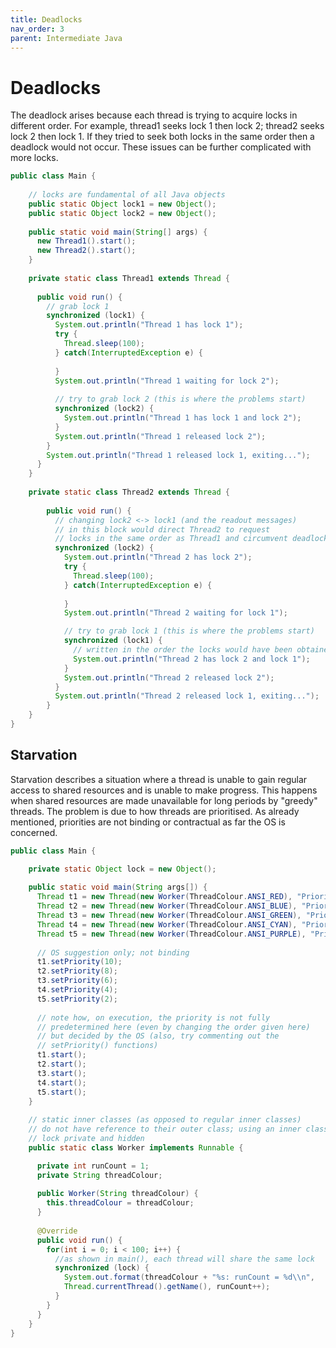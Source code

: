 ```yaml
---
title: Deadlocks
nav_order: 3
parent: Intermediate Java
---
```


# Deadlocks

The deadlock arises because each thread is trying to acquire locks in different order. For example, thread1 seeks lock 1 then lock 2; thread2 seeks lock 2 then lock 1. If they tried to seek both locks in the same order then a deadlock would not occur. These issues can be further complicated with more locks.

```java
public class Main {
    
    // locks are fundamental of all Java objects
    public static Object lock1 = new Object();
    public static Object lock2 = new Object();
    
    public static void main(String[] args) {
      new Thread1().start();
      new Thread2().start();
    }
  
    private static class Thread1 extends Thread {
      
      public void run() {
        // grab lock 1
        synchronized (lock1) {
          System.out.println("Thread 1 has lock 1");
          try {
            Thread.sleep(100);
          } catch(InterruptedException e) {
            
          }
          System.out.println("Thread 1 waiting for lock 2");
          
          // try to grab lock 2 (this is where the problems start)
          synchronized (lock2) {
            System.out.println("Thread 1 has lock 1 and lock 2");
          }
          System.out.println("Thread 1 released lock 2");
        }
        System.out.println("Thread 1 released lock 1, exiting...");
      }
    }
    
    private static class Thread2 extends Thread {
        
        public void run() {
          // changing lock2 <-> lock1 (and the readout messages) 
          // in this block would direct Thread2 to request 
          // locks in the same order as Thread1 and circumvent deadlocks
          synchronized (lock2) {
            System.out.println("Thread 2 has lock 2");
            try {
              Thread.sleep(100);
            } catch(InterruptedException e) {
              
            }
            System.out.println("Thread 2 waiting for lock 1");

            // try to grab lock 1 (this is where the problems start)
            synchronized (lock1) {
              // written in the order the locks would have been obtained
              System.out.println("Thread 2 has lock 2 and lock 1");
            }
            System.out.println("Thread 2 released lock 2");
          }
          System.out.println("Thread 2 released lock 1, exiting...");
        }
    }
}
```

## Starvation

Starvation describes a situation where a thread is unable to gain regular access to shared resources and is unable to make progress. This happens when shared resources are made unavailable for long periods by "greedy" threads. The problem is due to how threads are prioritised. As already mentioned, priorities are not binding or contractual as far the OS is concerned.

```java
public class Main {

    private static Object lock = new Object();
        
    public static void main(String args[]) {
      Thread t1 = new Thread(new Worker(ThreadColour.ANSI_RED), "Priority 10");
      Thread t2 = new Thread(new Worker(ThreadColour.ANSI_BLUE), "Priority 8");
      Thread t3 = new Thread(new Worker(ThreadColour.ANSI_GREEN), "Priority 6");
      Thread t4 = new Thread(new Worker(ThreadColour.ANSI_CYAN), "Priority 4");
      Thread t5 = new Thread(new Worker(ThreadColour.ANSI_PURPLE), "Priority 2");
      
      // OS suggestion only; not binding
      t1.setPriority(10);
      t2.setPriority(8);
      t3.setPriority(6);
      t4.setPriority(4);
      t5.setPriority(2);
      
      // note how, on execution, the priority is not fully 
      // predetermined here (even by changing the order given here)
      // but decided by the OS (also, try commenting out the 
      // setPriority() functions)
      t1.start();
      t2.start();
      t3.start();
      t4.start();
      t5.start();
    }
       
    // static inner classes (as opposed to regular inner classes) 
    // do not have reference to their outer class; using an inner class makes 
    // lock private and hidden
    public static class Worker implements Runnable {

      private int runCount = 1;
      private String threadColour;
      
      public Worker(String threadColour) {
        this.threadColour = threadColour;
      }
      
      @Override
      public void run() {
        for(int i = 0; i < 100; i++) {
          //as shown in main(), each thread will share the same lock
          synchronized (lock) {
            System.out.format(threadColour + "%s: runCount = %d\\n", 
            Thread.currentThread().getName(), runCount++);
          }
        }
      }
    }
}
```

